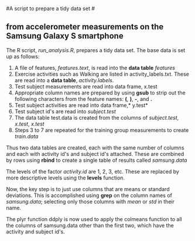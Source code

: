 #A script to prepare a tidy data set #

## from accelerometer measurements on the Samsung Galaxy S smartphone ##

The R script, *run_analysis.R*, prepares a tidy data set. The base data is set up as follows:

1. A file of features, *features.text*, is read into the **data table** *features*  
2. Exercise activities such as Walking are listed in activity_labels.txt. These are read into a **data table**, *activity.labels*.
3. Test subject measurements are read into data frame, x.test
4. Appropriate column names are prepared by using **gsub** to strip out the following characters from the feature names: **(**,  **)**, **-**, and **.**
5. Test subject activities are read into data frame,* y.test*
6. Test subject id's are read into *subject.test*   
7. The data table test.data is created from the columns of *subject.test*, *x.test*, *x.test*
8. Steps 3 to 7 are repeated for the training group measurements to create *train.data*

Thus two data tables are created, each with the same number of columns and each with activity id's and subject id's attached. These are combined by rows using **rbind** to create a single table of results called *samsung.data*

The levels of the factor *activity.id* are 1, 2, 3, etc. These are replaced by more descriptive levels using the **levels** function.

Now, the key step is to just use columns that are means or standard deviations. This is accomplished using **grep** on the column names of *samsung.data*; selecting only those columns with *mean* or *std* in their name.

The plyr function ddply is now used to apply the colmeans function to all the columns of samsung.data other than the first two, which have the activity and subject id's.